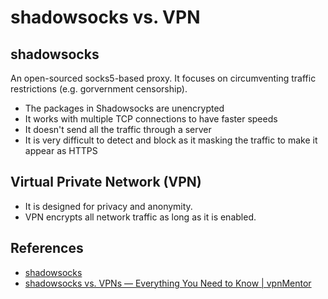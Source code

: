 # shadowsocks vs. VPN

## shadowsocks

An open-sourced socks5-based proxy. It focuses on circumventing traffic restrictions \(e.g. gorvernment censorship\).

* The packages in Shadowsocks are unencrypted
* It works with multiple TCP connections to have faster speeds
* It doesn't send all the traffic through a server
* It is very difficult to detect and block as it masking the traffic to make it appear as HTTPS

## Virtual Private Network \(VPN\)

* It is designed for privacy and anonymity.
* VPN encrypts all network traffic as long as it is enabled.

## References

* [shadowsocks](https://github.com/shadowsocks)
* [shadowsocks vs. VPNs — Everything You Need to Know \| vpnMentor](https://www.vpnmentor.com/blog/shadowsocks-vs-vpns-everything-need-know/)

